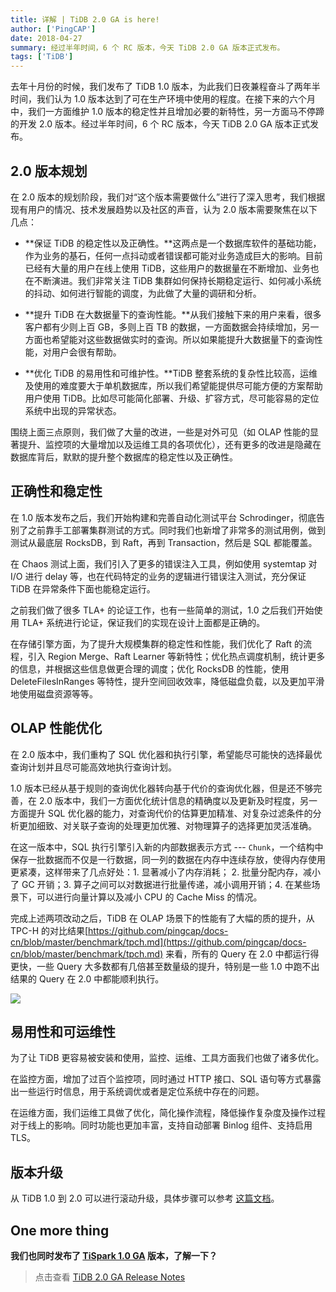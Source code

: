 ```yaml
---
title: 详解 | TiDB 2.0 GA is here!
author: ['PingCAP']
date: 2018-04-27
summary: 经过半年时间，6 个 RC 版本，今天 TiDB 2.0 GA 版本正式发布。
tags: ['TiDB']
---
```



去年十月份的时候，我们发布了 TiDB 1.0 版本，为此我们日夜兼程奋斗了两年半时间，我们认为 1.0 版本达到了可在生产环境中使用的程度。在接下来的六个月中，我们一方面维护 1.0 版本的稳定性并且增加必要的新特性，另一方面马不停蹄的开发 2.0 版本。经过半年时间，6 个 RC 版本，今天 TiDB 2.0 GA 版本正式发布。

## 2.0 版本规划

在 2.0 版本的规划阶段，我们对“这个版本需要做什么”进行了深入思考，我们根据现有用户的情况、技术发展趋势以及社区的声音，认为 2.0 版本需要聚焦在以下几点：

*   **保证 TiDB 的稳定性以及正确性。**这两点是一个数据库软件的基础功能，作为业务的基石，任何一点抖动或者错误都可能对业务造成巨大的影响。目前已经有大量的用户在线上使用 TiDB，这些用户的数据量在不断增加、业务也在不断演进。我们非常关注 TiDB 集群如何保持长期稳定运行、如何减小系统的抖动、如何进行智能的调度，为此做了大量的调研和分析。

*   **提升 TiDB 在大数据量下的查询性能。**从我们接触下来的用户来看，很多客户都有少则上百 GB，多则上百 TB 的数据，一方面数据会持续增加，另一方面也希望能对这些数据做实时的查询。所以如果能提升大数据量下的查询性能，对用户会很有帮助。

*   **优化 TiDB 的易用性和可维护性。**TiDB 整套系统的复杂性比较高，运维及使用的难度要大于单机数据库，所以我们希望能提供尽可能方便的方案帮助用户使用 TiDB。比如尽可能简化部署、升级、扩容方式，尽可能容易的定位系统中出现的异常状态。

围绕上面三点原则，我们做了大量的改进，一些是对外可见（如 OLAP 性能的显著提升、监控项的大量增加以及运维工具的各项优化），还有更多的改进是隐藏在数据库背后，默默的提升整个数据库的稳定性以及正确性。

## 正确性和稳定性

在 1.0 版本发布之后，我们开始构建和完善自动化测试平台 Schrodinger，彻底告别了之前靠手工部署集群测试的方式。同时我们也新增了非常多的测试用例，做到测试从最底层 RocksDB，到 Raft，再到 Transaction，然后是 SQL 都能覆盖。

在 Chaos 测试上面，我们引入了更多的错误注入工具，例如使用 systemtap 对 I/O 进行 delay 等，也在代码特定的业务的逻辑进行错误注入测试，充分保证 TiDB 在异常条件下面也能稳定运行。

之前我们做了很多 TLA+ 的论证工作，也有一些简单的测试，1.0 之后我们开始使用 TLA+ 系统进行论证，保证我们的实现在设计上面都是正确的。

在存储引擎方面，为了提升大规模集群的稳定性和性能，我们优化了 Raft 的流程，引入 Region Merge、Raft Learner 等新特性；优化热点调度机制，统计更多的信息，并根据这些信息做更合理的调度；优化 RocksDB 的性能，使用 DeleteFilesInRanges 等特性，提升空间回收效率，降低磁盘负载，以及更加平滑地使用磁盘资源等等。

## OLAP 性能优化

在 2.0 版本中，我们重构了 SQL 优化器和执行引擎，希望能尽可能快的选择最优查询计划并且尽可能高效地执行查询计划。

1.0 版本已经从基于规则的查询优化器转向基于代价的查询优化器，但是还不够完善，在 2.0 版本中，我们一方面优化统计信息的精确度以及更新及时程度，另一方面提升 SQL 优化器的能力，对查询代价的估算更加精准、对复杂过滤条件的分析更加细致、对关联子查询的处理更加优雅、对物理算子的选择更加灵活准确。

在这一版本中，SQL 执行引擎引入新的内部数据表示方式 --- `Chunk`，一个结构中保存一批数据而不仅是一行数据，同一列的数据在内存中连续存放，使得内存使用更紧凑，这样带来了几点好处：1\. 显著减小了内存消耗； 2\. 批量分配内存，减小了 GC 开销；3\. 算子之间可以对数据进行批量传递，减小调用开销；4\. 在某些场景下，可以进行向量计算以及减小 CPU 的 Cache Miss 的情况。

完成上述两项改动之后，TiDB 在 OLAP 场景下的性能有了大幅的质的提升，从 TPC-H 的对比结果[https://github.com/pingcap/docs-cn/blob/master/benchmark/tpch.md](https://github.com/pingcap/docs-cn/blob/master/benchmark/tpch.md) 来看，所有的 Query 在 2.0 中都运行得更快，一些 Query 大多数都有几倍甚至数量级的提升，特别是一些 1.0 中跑不出结果的 Query 在 2.0 中都能顺利执行。

![](https://upload-images.jianshu.io/upload_images/542677-6a17e01659fbcc62.png?imageMogr2/auto-orient/strip%7CimageView2/2/w/1240)


## 易用性和可运维性

为了让 TiDB 更容易被安装和使用，监控、运维、工具方面我们也做了诸多优化。 

在监控方面，增加了过百个监控项，同时通过 HTTP 接口、SQL 语句等方式暴露出一些运行时信息，用于系统调优或者是定位系统中存在的问题。

在运维方面，我们运维工具做了优化，简化操作流程，降低操作复杂度及操作过程对于线上的影响。同时功能也更加丰富，支持自动部署 Binlog 组件、支持启用 TLS。

## 版本升级

从 TiDB 1.0 到 2.0 可以进行滚动升级，具体步骤可以参考 [这篇文档](https://github.com/pingcap/docs-cn/blob/master/op-guide/ansible-deployment.md#%E6%BB%9A%E5%8A%A8%E5%8D%87%E7%BA%A7)。

## One more thing

**我们也同时发布了 [TiSpark 1.0 GA]( https://github.com/pingcap/tispark/releases/tag/1.0) 版本，了解一下？**



>点击查看 [TiDB 2.0 GA Release Notes](https://pingcap.com/blog-cn/tidb-2.0ga-release/)